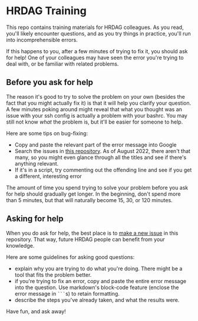 # HRDAG Training

This repo contains training materials for HRDAG colleagues. As you read, you'll likely encounter questions, and as you try things in practice, you'll run into incomprehensible errors.

If this happens to you, after a few minutes of trying to fix it, you should ask for help! One of your colleagues may have seen the error you're trying to deal with, or be familiar with related problems.

## Before you ask for help

The reason it's good to try to solve the problem on your own (besides the fact that you might actually fix it) is that it will help you clarify your question. A few minutes poking around might reveal that what you thought was an issue with your ssh config is actually a problem with your bashrc. You may still not know *what* the problem is, but it'll be easier for someone to help.

Here are some tips on bug-fixing:
* Copy and paste the relevant part of the error message into Google
* Search the issues in [this repository](https://github.com/HRDAG/training-docs/issues). As of August 2022, there aren't that many, so you might even glance through all the titles and see if there's anything relevant.
* If it's in a script, try commenting out the offending line and see if you get a different, interesting error

The amount of time you spend trying to solve your problem before you ask for help should gradually get longer. In the beginning, don't spend more than 5 minutes, but that will naturally become 15, 30, or 120 minutes.

## Asking for help

When you do ask for help, the best place is to [make a new issue](https://github.com/HRDAG/training-docs/issues/new) in this repository. That way, future HRDAG people can benefit from your knowledge.

Here are some guidelines for asking good questions:
* explain why you are trying to do what you're doing. There might be a tool that fits the problem better.
* if you're trying to fix an error, copy and paste the entire error message into the question. Use markdown's block-code feature (enclose the error message in `` ``` ``s) to retain formatting.
* describe the steps you've already taken, and what the results were.

Have fun, and ask away!

<!-- done. -->
